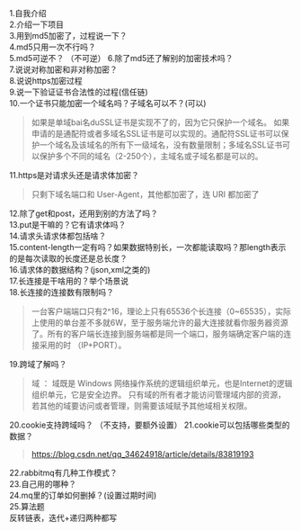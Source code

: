 1.自我介绍  
2.介绍一下项目  
3.用到md5加密了，过程说一下？  
4.md5只用一次不行吗？  
5.md5可逆不？  （不可逆）
6.除了md5还了解别的加密技术吗？  
7.说说对称加密和非对称加密？  
8.说说https加密过程  
9.说一下验证证书合法性的过程(信任链)  
10.一个证书只能加密一个域名吗？子域名可以不？(可以)  
> 如果是单域bai名duSSL证书是实现不了的，因为它只保护一个域名。
如果申请的是通配符或者多域名SSL证书是可以实现的。通配符SSL证书可以保护一个域名及该域名的所有下一级域名，没有数量限制；多域名SSL证书可以保护多个不同的域名（2-250个），主域名或子域名都是可以的。

11.https是对请求头还是请求体加密？  
> 只剩下域名端口和 User-Agent，其他都加密了，连 URI 都加密了

12.除了get和post，还用到别的方法了吗？  
13.put是干嘛的？它有请求体吗？  
14.请求头请求体都包括啥？  
15.content-length一定有吗？如果数据特别长，一次都能读取吗？那length表示的是每次读取的长度还是总长度？  
16.请求体的数据结构？(json,xml之类的)  
17.长连接是干啥用的？举个场景说  
18.长连接的连接数有限制吗？  
> 一台客户端端口只有2^16，理论上只有65536个长连接（0~65535），实际上使用的单台差不多就6W，至于服务端允许的最大连接就看你服务器资源了。所有的客户端长连接到服务端都是同一个端口，服务端确定客户端的连接采用的时  （IP+PORT）。

19.跨域了解吗？ 


> 域 ： 域既是 Windows 网络操作系统的逻辑组织单元，也是Internet的逻辑组织单元，它是安全边界。
只有域的所有者才能访问管理域内部的资源，若其他的域要访问或者管理，则需要该域赋予其他域相关权限。
 
20.cookie支持跨域吗？  （不支持，要额外设置）
21.cookie可以包括哪些类型的数据？  
> https://blog.csdn.net/qq_34624918/article/details/83819193

22.rabbitmq有几种工作模式？  
23.自己用的哪种？  
24.mq里的订单如何删掉？(设置过期时间)  
25.算法题  
反转链表，迭代+递归两种都写  
